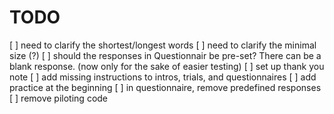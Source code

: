 
# TODO

[ ] need to clarify the shortest/longest words
[ ] need to clarify the minimal size (?)
[ ] should the responses in Questionnair be pre-set? There can be a blank response. (now only for the sake of easier testing)
[ ] set up thank you note
[ ] add missing instructions to intros, trials, and questionnaires
[ ] add practice at the beginning
[ ] in questionnaire, remove predefined responses
[ ] remove piloting code